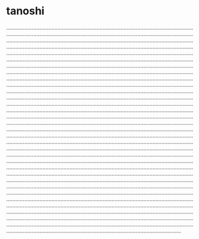 # tanoshi

....................................................................................................................................................................................................................................................................................................................................................................................................................................................................................................................................................................................................................................................................................................................................................................................................................................................................................................................................................................................................................................................................................................................................................................................................................................................................................................................................................................................................................................................................................................................................................................................................................................................................................................................................................................................................................................................................................................................................................................................................................................................................................................................................................................................................................................................................................................................................................................................................................................................................................................................................................................................................................................................................................................................................................................................................................................................................................................................................................................................................................................................................................................................................................................................................................................................................................................................................................................................................................................................................................................................................................................................................................................................................................................................................................................................................................................................................................................................................................................................................................................................................................................................................................................................................................................................
